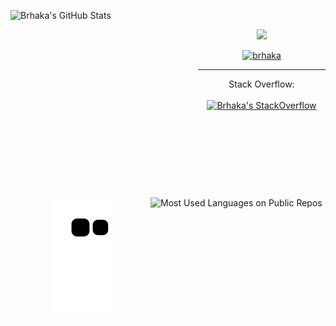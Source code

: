 <div height="300">

<a href="https://github.com/brhaka"><img align="left" src="https://github-readme-stats.vercel.app/api?username=brhaka&custom_title=GitHub%20Stats&include_all_commits=true&count_private=true&show_icons=true&hide_border=true&hide_rank=true&title_color=fff&icon_color=79ff97&text_color=bfbfbf&bg_color=151515" alt="Brhaka's GitHub Stats" width="300" height="300" /></a>

<a href="https://github.com/brhaka?tab=repositories"><img align="right" src="https://github-readme-stats.vercel.app/api/top-langs?username=brhaka&custom_title=Languages%20(Public%20Repos)&include_all_commits=true&hide_border=true&title_color=fff&icon_color=79ff97&text_color=bfbfbf&bg_color=151515" alt="Most Used Languages on Public Repos" width="280" height="300" /></a>

<br />

<p align="center"><a href="https://github.com/brhaka?tab=repositories"><img src="https://img.shields.io/badge/Repo%20count-68-brightgreen.svg?style=for-the-badge" /></a></p>
<p align="center"><a href="https://github.com/brhaka"><img src="https://komarev.com/ghpvc/?username=brhaka&label=Profile%20views&color=0e75b6" alt="brhaka" /></a></p>

---

<p align="center">Stack Overflow:<br /><br /><a href="https://stackoverflow.com/users/11578778/brhaka"><img src="https://stackexchange.com/users/flair/16030531.png" width="160" height="44" alt="Brhaka's StackOverflow" /></a></p>

</div>

<p align="center"><img alt="Contribution Snake Animation" href="https://github.com/brhaka?tab=repositories" src="https://github.com/brhaka/brhaka/blob/output/github-contrib-snake.svg" /></p>
